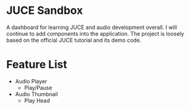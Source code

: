 # JUCE Sandbox
A dashboard for learning JUCE and audio development overall. I will continue to add components into the application. The project is loosely based on the official JUCE tutorial and its demo code. 

# Feature List
- Audio Player
    - Play/Pause
- Audio Thumbnail
    - Play Head